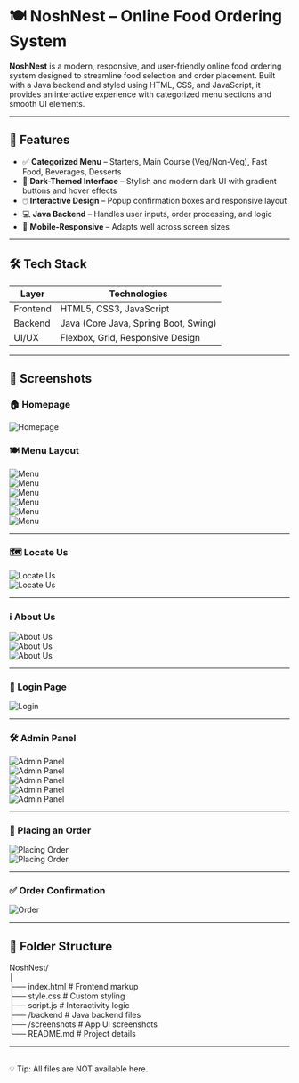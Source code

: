 
# 🍽️ NoshNest – Online Food Ordering System

**NoshNest** is a modern, responsive, and user-friendly online food ordering system designed to streamline food selection and order placement. Built with a Java backend and styled using HTML, CSS, and JavaScript, it provides an interactive experience with categorized menu sections and smooth UI elements.

---

## 🚀 Features

- ✅ **Categorized Menu** – Starters, Main Course (Veg/Non-Veg), Fast Food, Beverages, Desserts
- 🎨 **Dark-Themed Interface** – Stylish and modern dark UI with gradient buttons and hover effects
- 🖱️ **Interactive Design** – Popup confirmation boxes and responsive layout
- 💻 **Java Backend** – Handles user inputs, order processing, and logic
- 📱 **Mobile-Responsive** – Adapts well across screen sizes

---

## 🛠️ Tech Stack

| Layer       | Technologies                             |
|-------------|------------------------------------------|
| Frontend    | HTML5, CSS3, JavaScript                  |
| Backend     | Java (Core Java, Spring Boot, Swing)     |
| UI/UX       | Flexbox, Grid, Responsive Design         |

---

## 📸 Screenshots

### 🏠 Homepage
![Homepage](Screenshot1.png)

### 🍽️ Menu Layout
![Menu](Screenshot2.png)<br>
![Menu](Screenshot3.png) <br>
![Menu](Screenshot4.png) <br>
![Menu](Screenshot5.png) <br>
![Menu](Screenshot6.png) <br>
![Menu](Screenshot7.png) <br>

------

### 🗺️ Locate Us
![Locate Us](Screenshot8.png) <br>
![Locate Us](Screenshot9.png) <br>

------

### ℹ️ About Us
![About Us](Screenshot10.png) <br>
![About Us](Screenshot11.png) <br>
![About Us](Screenshot12.png) <br>


------

### 🔐 Login Page
![Login](Screenshot13.png) <br>

------

### 🛠️ Admin Panel
![Admin Panel](Screenshot14.png) <br>
![Admin Panel](Screenshot15.png) <br>
![Admin Panel](Screenshot16.png) <br>
![Admin Panel](Screenshot17.png) <br>
![Admin Panel](Screenshot18.png) <br>

------
### 🛒 Placing an Order
![Placing Order](Screenshot19.png) <br>
![Placing Order](Screenshot20.png) <br>

------

### ✅ Order Confirmation
![Order](Screenshot21.png)

------

## 📂 Folder Structure

NoshNest/ <br>
│ <br>
├── index.html # Frontend markup <br>
├── style.css # Custom styling <br>
├── script.js # Interactivity logic <br>
├── /backend # Java backend files <br>
├── /screenshots # App UI screenshots <br>
└── README.md # Project details <br>

----------------------------
<br>
💡 Tip: All files are NOT available here.<br>
